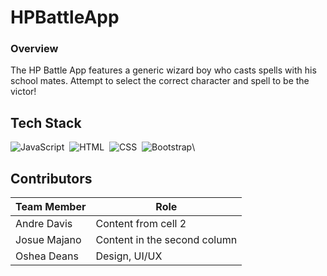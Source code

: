 # HPBattleApp


### Overview

The HP Battle App features a generic wizard boy who casts spells with his school mates.  Attempt to select the correct character and spell to be the victor!


 
 ## Tech Stack
 
![JavaScript](https://img.shields.io/badge/-JavaScript-333333?style=flat&logo=javascript)&nbsp;
![HTML](https://img.shields.io/badge/-HTML-333333?style=flat&logo=HTML5)&nbsp;
![CSS](https://img.shields.io/badge/-CSS-333333?style=flat&logo=CSS3&logoColor=1572B6)&nbsp;
![Bootstrap](https://img.shields.io/badge/-Bootstrap-333333?style=flat&logo=bootstrap&logoColor=563D7C)\


## Contributors

Team Member | Role
------------ | -------------
Andre Davis | Content from cell 2
Josue Majano | Content in the second column
Oshea Deans | Design, UI/UX 

